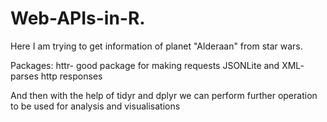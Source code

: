 # Web-APIs-in-R.


Here I am trying to get information of planet
"Alderaan" from star wars.

Packages:
httr- good package for making requests
JSONLite and XML- parses http responses

And then with the help of tidyr and dplyr we 
can perform further operation to be used for
analysis and visualisations
